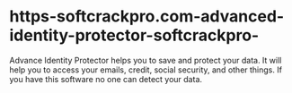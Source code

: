# https-softcrackpro.com-advanced-identity-protector-softcrackpro-
Advance Identity Protector helps you to save and protect your data. It will help you to access your emails, credit, social security, and other things. If you have this software no one can detect your data.
